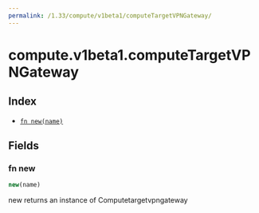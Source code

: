 ```yaml
---
permalink: /1.33/compute/v1beta1/computeTargetVPNGateway/
---
```


# compute.v1beta1.computeTargetVPNGateway



## Index

* [`fn new(name)`](#fn-new)

## Fields

### fn new

```ts
new(name)
```

new returns an instance of Computetargetvpngateway